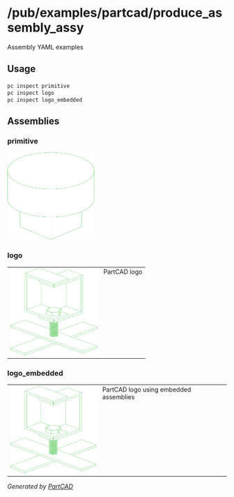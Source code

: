 # /pub/examples/partcad/produce_assembly_assy

Assembly YAML examples

## Usage
```shell
pc inspect primitive
pc inspect logo
pc inspect logo_embedded
```


## Assemblies

### primitive
<img src="./primitive.svg" width="200" height="200">

### logo
<table><tr>
<td valign=top><img src="./logo.svg" width="200" height="200"></td>
<td valign=top>PartCAD logo</td>
</tr></table>

### logo_embedded
<table><tr>
<td valign=top><img src="./logo_embedded.svg" width="200" height="200"></td>
<td valign=top>PartCAD logo using embedded assemblies</td>
</tr></table>

*Generated by [PartCAD](https://partcad.org/)*
